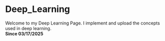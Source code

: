 # Deep_Learning
Welcome to my Deep Learning Page. I implement and upload the concepts used in deep learning. <br/>
**Since 03/17/2025**
